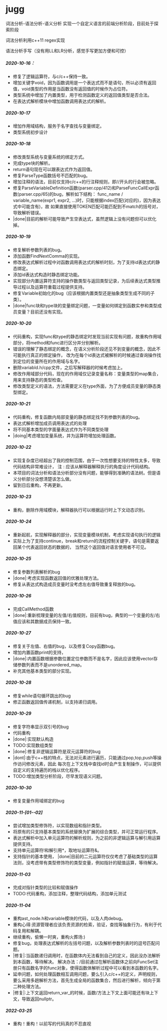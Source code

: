 ﻿# jugg

词法分析-语法分析-语义分析 实现一个自定义语言的前端分析阶段，目前处于探索阶段

词法分析利用c++11 regex实现

语法分析手写（没有用LL和LR分析，感觉手写更加方便和可控）

##### 2020-10-16：
* 修复了逻辑运算符，与c/c++保持一致。
* 增加关键字void，因为函数调用是一个表达式而不是语句，所以必须有返回值，void类型的作用是当函数没有返回值的时候作为占位符。
* 类型系统中增加了内置类型，用于检测函数定义的返回值类型是否合法。
* 在表达式解析模块中增加函数调用表达式的解析。

##### 2020-10-17
* 增加作用域结构，服务于名字查找与变量绑定。
* 类型系统初步设计

##### 2020-10-18
* 修改类型系统与变量系统的绑定方式。
* 完成type块的解析。
* return语句现在可以跟表达式作为返回值。
* 修复ParseType函数括号不匹配的bug。
* 增加注释的语法，目前仅支持c/c++的行注释规则，即//开头的行会被忽略。
* 修复ParseVariableDefinition函数(parser.cpp/412)和ParseFuncCallExpr函数(parser.cpp/65)的bug，解析如下结构：
   func_name / variable_name(expr1, expr2, ...)时，只能根据index匹配(对应的)，因为表达式中可能含有)，故
   如果直接使用TOKEN匹配可能匹配到不match的括号对，导致解析错误。
* |done|目前的解析可能导致产生空表达式，虽然逻辑上没有问题但可以优化掉。

##### 2020-10-19
* 修复解析参数列表的bug。
* 添加函数FindNextComma的实现。
* 修改表达式解析过程中对函数调用表达式的解析时刻，为了支持id表达式的静态绑定。
* 添加id表达式构造时静态绑定功能。
* 实现部分内置运算符支持的操作数类型与返回类型记录，为后续表达式类型推导过程以及运算符重载过程提供支持。
* 修复Variable初始化的bug（应该根据内置类型还是抽象类型生成不同的子类）。
* |done|func块和type块的变量绑定问题，一变量如何绑定到函数实参和类型成员变量？目前还没有实现。

##### 2020-10-20
* 代码重构，实现func和type的静态绑定时发现当前实现有问题，故重构作用域部分，将method和func进行区分并分别解析。
* 错误的理解了静态绑定的概念，在语义分析阶段还见不到变量的概念，因此不可能执行真正的绑定操作，
改为在每个id表达式被解析的时候通过查询操作找到定位的变量所在的作用域与名字。
* 删除variabld.h/cpp文件，之后写解释器的时候考虑加上。
* 修改作用域部分代码，现在的作用域仅记录变量名称：变量类型的map集合，用来支持静态的类型检查。
* 修改类型定义的语法，方法需要定义在type外面，为了方便成员变量的静态类型绑定。

##### 2020-10-21
* 代码重构，修复函数内局部变量的静态绑定找不到参数列表的bug。
* 表达式解析增加成员调用表达式的处理
* 将不同基本类型的字面量表达式作为不同类型处理
* |doing|考虑增加变量系统，并为运算符增加处理函数。

##### 2020-10-22
* 实现复杂度已经超出了我的控制范围，由于一次性想要支持的特性太多，导致代码结构非常难设计，
注 : 应该从解释器解释执行的角度设计代码结构。
* 本项目的词法分析和语法分析部分没有问题，能够得到准确的语法树。但是语义分析部分没想清楚该怎么做。
* 留到日后重构，不再更新。

##### 2020-10-23
* 重构，删除作用域模块，解释器执行可以根据运行时上下文动态识别。

##### 2020-10-24
* 重新起航，实现解释器的部分，实现变量模块机制，考虑实现语句执行的逻辑
* 实际上为了支持continue，break和return的流程控制关键字，语句是需要返回某个代表返回状态的数据的，
当然这个返回值对语言使用者不可见。

##### 2020-10-25
* 修复参数列表解析的bug
* |done|:考虑实现函数返回值的优雅处理方法。
* 修复从表达式构造成员变量时没考虑左右值导致重复释放的bug。

##### 2020-10-26
* 完成CallMethod函数
* |done|:重新梳理变量的左值/右值规则，目前有bug，典型的一个变量的左/右值应该和其数据成员保持一致。

##### 2020-10-27
* 修复关于左值、右值的bug，以及修复Copy函数bug。
* 增加内置函数print的支持，
* |done|:内置函数根据参数位置定位参数而不是名字，因此应该使用vector存储参数列表而不是unordered_map。
* 补充其他基本类型的部分实现。

##### 2020-10-28
* 修复while语句循环跳出的bug
* 修正函数返回值传递机制，以支持递归调用。

##### 2020-10-29
* 修复字符串显示双引号的bug
* 代码重构
* |done|:实现默认构造
* TODO:实现数组类型
* |done|:修复非逻辑运算符是双元运算符的bug
* |dont|:由于c++栈的特点，无法对元素进行遍历，只能通过pop,top,push等操作访问修改元素，因此
每次在上下文栈中查找id时会产生复制操作，可以提供自定义的支持遍历的栈以优化程序。
* TODO:增加类型分析阶段，尽早发现语义问题。

##### 2020-10-30
* 修复变量作用域绑定的bug

##### 2020-11-[01--02]
* 尝试增加类型修饰符，以实现数组和指针类型。
* 将原有的只支持基本类型的系统替换为扩展的综合类型，并可正常运行程序。
* 表达式解析中加入单元运算符的解析规则，为之前的非逻辑运算与解引用运算提供支持。
* 支持单元运算符!和解引用*，取地址运算符&。
* 支持指针的基本使用， |done|目前的二元运算符仅仅考虑了基础类型的运算法则，没考虑带有类型修饰符的类型变量，例如指针的赋值运算，等待解决。

##### 2020-11-03
* 完成对指针类型的比较和赋值操作
* TODO:代码重构，添加注释，整理代码结构，添加单元测试

##### 2020-11-04
* 重构ast_node.h和variable模块的代码，以及人肉debug。
* 重构心得:资源管理者应该负责资源的检索，验证，查找等抽象行为，有利于代码复用和解耦。
* 继续重构，偷懒一时爽，重构火葬场:)
* 修复bug，处理表达式解析的左括号问题，以及解析参数列表时的逗号匹配问题。
* |修复|:当函数递归调用时，在函数体内无法看到自己的定义，因此没办法解析到本函数，等待解决。
解决办法：/目前通过在解析函数体之前向FuncSet注册只有函数名字的func对象，使得函数体解析过程中可以看到本函数的名字。
* 延申问题，如何处理函数相互调用问题，要么引入c/c++的定义，声明规则，要么采用多趟解析方法，首先生成全局的函数集合，然后进行解析，倾向于第二种处理方法。
* |修复|:上下文返回return_var_的时候，函数/方法上下文上面可能还有块上下文，导致返回nullptr。

##### 2022-03-25
* 重构！重构！以前写的代码真的不忍直视